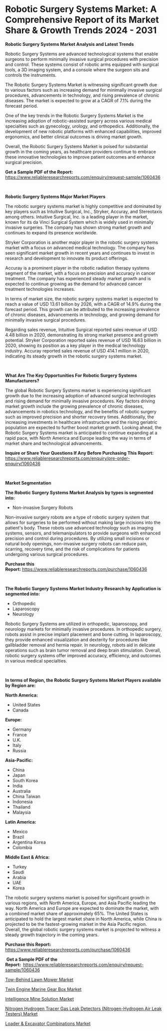 <p><h1>Robotic Surgery Systems Market: A Comprehensive Report of its Market Share & Growth Trends 2024 - 2031</h1></p><p><strong>Robotic Surgery Systems Market Analysis and Latest Trends</strong></p>
<p><p>Robotic Surgery Systems are advanced technological systems that enable surgeons to perform minimally invasive surgical procedures with precision and control. These systems consist of robotic arms equipped with surgical tools, a 3D imaging system, and a console where the surgeon sits and controls the instruments. </p><p>The Robotic Surgery Systems Market is witnessing significant growth due to various factors such as increasing demand for minimally invasive surgical procedures, advancements in technology, and rising prevalence of chronic diseases. The market is expected to grow at a CAGR of 7.1% during the forecast period.</p><p>One of the key trends in the Robotic Surgery Systems Market is the increasing adoption of robotic-assisted surgery across various medical specialties such as gynecology, urology, and orthopedics. Additionally, the development of new robotic platforms with enhanced capabilities, improved ergonomics, and better clinical outcomes is driving market growth.</p><p>Overall, the Robotic Surgery Systems Market is poised for substantial growth in the coming years, as healthcare providers continue to embrace these innovative technologies to improve patient outcomes and enhance surgical precision.</p></p>
<p><strong>Get a Sample PDF of the Report:&nbsp;</strong> <a href="https://www.reliableresearchreports.com/enquiry/request-sample/1060436">https://www.reliableresearchreports.com/enquiry/request-sample/1060436</a></p>
<p>&nbsp;</p>
<p><strong>Robotic Surgery Systems Major Market Players</strong></p>
<p><p>The robotic surgery systems market is highly competitive and dominated by key players such as Intuitive Surgical, Inc., Stryker, Accuray, and Stereotaxis among others. Intuitive Surgical, Inc. is a leading player in the market, known for its da Vinci Surgical System which is widely used in minimally invasive surgeries. The company has shown strong market growth and continues to expand its presence worldwide. </p><p>Stryker Corporation is another major player in the robotic surgery systems market with a focus on advanced medical technology. The company has seen significant market growth in recent years and continues to invest in research and development to innovate its product offerings. </p><p>Accuray is a prominent player in the robotic radiation therapy systems segment of the market, with a focus on precision and accuracy in cancer treatment. The company has experienced steady market growth and is expected to continue growing as the demand for advanced cancer treatment technologies increases.</p><p>In terms of market size, the robotic surgery systems market is expected to reach a value of USD 13.61 billion by 2026, with a CAGR of 14.9% during the forecast period. This growth can be attributed to the increasing prevalence of chronic diseases, advancements in technology, and growing demand for minimally invasive surgical procedures.</p><p>Regarding sales revenue, Intuitive Surgical reported sales revenue of USD 4.48 billion in 2020, demonstrating its strong market presence and growth potential. Stryker Corporation reported sales revenue of USD 16.63 billion in 2020, showing its position as a key player in the medical technology industry. Accuray reported sales revenue of USD 414.1 million in 2020, indicating its steady growth in the robotic surgery systems market.</p></p>
<p>&nbsp;</p>
<p><strong>What Are The Key Opportunities For Robotic Surgery Systems Manufacturers?</strong></p>
<p><p>The global Robotic Surgery Systems market is experiencing significant growth due to the increasing adoption of advanced surgical technologies and rising demand for minimally invasive procedures. Key factors driving market growth include the growing prevalence of chronic diseases, advancements in robotics technology, and the benefits of robotic surgery such as improved precision and shorter recovery times. Additionally, the increasing investments in healthcare infrastructure and the rising geriatric population are expected to further boost market growth. Looking ahead, the Robotic Surgery Systems market is anticipated to continue expanding at a rapid pace, with North America and Europe leading the way in terms of market share and technological advancements.</p></p>
<p><strong>Inquire or Share Your Questions If Any Before Purchasing This Report:</strong> <a href="https://www.reliableresearchreports.com/enquiry/pre-order-enquiry/1060436">https://www.reliableresearchreports.com/enquiry/pre-order-enquiry/1060436</a></p>
<p>&nbsp;</p>
<p><strong>Market Segmentation</strong></p>
<p><strong>The Robotic Surgery Systems Market Analysis by types is segmented into:</strong></p>
<p><ul><li>Non-invasive Surgery Robots</li></ul></p>
<p><p>Non-invasive surgery robots are a type of robotic surgery system that allows for surgeries to be performed without making large incisions into the patient's body. These robots use advanced technology such as imaging systems, sensors, and telemanipulators to provide surgeons with enhanced precision and control during procedures. By utilizing small incisions or natural body openings, non-invasive surgery robots can reduce pain, scarring, recovery time, and the risk of complications for patients undergoing various surgical procedures.</p></p>
<p><strong>Purchase this Report:&nbsp;</strong><a href="https://www.reliableresearchreports.com/purchase/1060436">https://www.reliableresearchreports.com/purchase/1060436</a></p>
<p>&nbsp;</p>
<p><strong>The Robotic Surgery Systems Market Industry Research by Application is segmented into:</strong></p>
<p><ul><li>Orthopedic</li><li>Laparoscopy</li><li>Neurology</li></ul></p>
<p><p>Robotic Surgery Systems are utilized in orthopedic, laparoscopy, and neurology markets for minimally invasive procedures. In orthopedic surgery, robots assist in precise implant placement and bone cutting. In laparoscopy, they provide enhanced visualization and dexterity for procedures like gallbladder removal and hernia repair. In neurology, robots aid in delicate operations such as brain tumor removal and deep brain stimulation. Overall, robotic surgery systems offer improved accuracy, efficiency, and outcomes in various medical specialties.</p></p>
<p>&nbsp;</p>
<p><strong>In terms of Region, the Robotic Surgery Systems Market Players available by Region are:</strong></p>
<p>
    <p> <strong> North America: </strong>
        <ul>
            <li>United States</li>
            <li>Canada</li>
        </ul>
        </p> 
    <p> <strong> Europe: </strong>
        <ul>
            <li>Germany</li>
            <li>France</li>
            <li>U.K.</li>
            <li>Italy</li>
            <li>Russia</li>
        </ul>
        </p> 
    <p> <strong> Asia-Pacific: </strong>
        <ul>
            <li>China</li>
            <li>Japan</li>
            <li>South Korea</li>
            <li>India</li>
            <li>Australia</li>
            <li>China Taiwan</li>
            <li>Indonesia</li>
            <li>Thailand</li>
            <li>Malaysia</li>
        </ul>
        </p> 
    <p> <strong> Latin America: </strong>
        <ul>
            <li>Mexico</li>
            <li>Brazil</li>
            <li>Argentina Korea</li>
            <li>Colombia</li>
        </ul>
        </p> 
    <p> <strong> Middle East & Africa: </strong>
        <ul>
            <li>Turkey</li>
            <li>Saudi</li>
            <li>Arabia</li>
            <li>UAE</li>
            <li>Korea</li>
        </ul>
    </p>
    </p>
<p><p>The robotic surgery systems market is poised for significant growth in various regions, with North America, Europe, and Asia Pacific leading the way. North America and Europe are expected to dominate the market, with a combined market share of approximately 65%. The United States is anticipated to hold the largest market share in North America, while China is projected to be the fastest-growing market in the Asia Pacific region. Overall, the global robotic surgery systems market is projected to witness a steady growth trajectory in the coming years.</p></p>
<p><strong>Purchase this Report: </strong><a href="https://www.reliableresearchreports.com/purchase/1060436">https://www.reliableresearchreports.com/purchase/1060436</a></p>
<p>&nbsp;<strong>Get a Sample PDF of the Report:&nbsp;&nbsp;</strong><a href="https://www.reliableresearchreports.com/enquiry/request-sample/1060436">https://www.reliableresearchreports.com/enquiry/request-sample/1060436</a></p>
<p><strong></strong></p>
<p><p><a href="https://medium.com/p/467c6b0a509d/edit">Tow-Behind Lawn Mower Market</a></p><p><a href="https://medium.com/@kaneebert/twin-engine-marine-gear-box-market-trends-and-market-analysis-forecasted-for-period-2024-2031-197716015338">Twin Engine Marine Gear Box Market</a></p><p><a href="https://medium.com/@kaneebert/intelligence-mine-solution-market-trends-and-market-analysis-forecasted-for-period-2024-2031-8e40ecb28476">Intelligence Mine Solution Market</a></p><p><a href="https://medium.com/@kaneebert/nitrogen-hydrogen-tracer-gas-leak-detectors-nitrogen-hydrogen-air-leak-testers-market-outlook-24a461a69147">Nitrogen Hydrogen Tracer Gas Leak Detectors (Nitrogen-Hydrogen Air Leak Testers) Market</a></p><p><a href="https://medium.com/@kaneebert/loader-amp-excavator-combinations-market-comprehensive-assessment-by-type-application-and-ddc4530c7634">Loader & Excavator Combinations Market</a></p></p>
